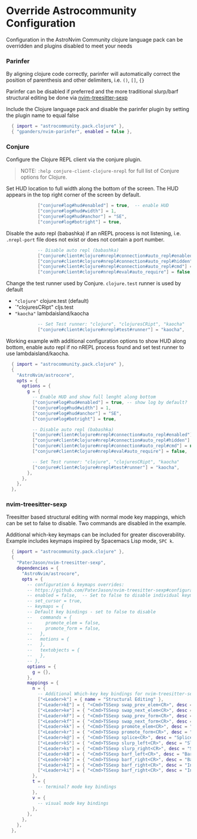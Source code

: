 # Override Astrocommunity Configuration

Configuration in the AstroNvim Community clojure language pack can be overridden and plugins disabled to meet your needs

### Parinfer

By aligning clojure code correctly, parinfer will automatically correct the position of parenthesis and other delimiters, i.e. `()`, `[]`, `{}`

Parinfer can be disabled if preferred and the more traditional slurp/barf structural editing be done via [nvim-treesitter-sexp](#nvim-treesitter-sexp)

Include the Clojure language pack and disable the parinfer plugin by setting the plugin name to equal false

```lua
  { import = "astrocommunity.pack.clojure" },
  { "gpanders/nvim-parinfer", enabled = false },
```

### Conjure

Configure the Clojure REPL client via the conjure plugin.

> NOTE: `:help conjure-client-clojure-nrepl` for full list of Conjure options for Clojure.

Set HUD location to full width along the bottom of the screen. The HUD appears in the top right corner of the screen by default.

```lua
            ["conjure#log#hud#enabled"] = true,  -- enable HUD
            ["conjure#log#hud#width"] = 1,
            ["conjure#log#hud#anchor"] = "SE",
            ["conjure#log#botright"] = true,
```

Disable the auto repl (babashka) if an nREPL process is not listening, i.e. `.nrepl-port` file does not exist or does not contain a port number.

```lua
            -- Disable auto repl (babashka)
            ["conjure#client#clojure#nrepl#connection#auto_repl#enabled"] = false,
            ["conjure#client#clojure#nrepl#connection#auto_repl#hidden"] = true,
            ["conjure#client#clojure#nrepl#connection#auto_repl#cmd"] = nil,
            ["conjure#client#clojure#nrepl#eval#auto_require"] = false,

```

Change the test runner used by Conjure. `clojure.test` runner is used by default

- `"clojure"` clojure.test (default)
- `"clojuresCRipt" cljs.test
- `"kaocha"` lambdaisland/kaocha

```lua
            -- Set Test runner: "clojure", "clojuresCRipt", "kaocha"
            ["conjure#client#clojure#nrepl#test#runner"] = "kaocha",
```

Working example with additional configuration options to show HUD along bottom, enable auto repl if no nREPL process found and set test runner to use lambdaisland/kaocha.

```lua
  { import = "astrocommunity.pack.clojure" },
  {
    "AstroNvim/astrocore",
    opts = {
      options = {
        g = {
          -- Enable HUD and show full lenght along bottom
          ["conjure#log#hud#enabled"] = true, -- show log by default?
          ["conjure#log#hud#width"] = 1,
          ["conjure#log#hud#anchor"] = "SE",
          ["conjure#log#botright"] = true,

          -- Disable auto repl (babashka)
          ["conjure#client#clojure#nrepl#connection#auto_repl#enabled"] = false,
          ["conjure#client#clojure#nrepl#connection#auto_repl#hidden"] = true,
          ["conjure#client#clojure#nrepl#connection#auto_repl#cmd"] = nil,
          ["conjure#client#clojure#nrepl#eval#auto_require"] = false,

          -- Set Test runner: "clojure", "clojuresCRipt", "kaocha"
          ["conjure#client#clojure#nrepl#test#runner"] = "kaocha",
        },
      },
    },
  },
```

### nvim-treesitter-sexp

Treesitter based structural editing with normal mode key mappings, which can be set to false to disable. Two commands are disabled in the example.

Additional which-key keymaps can be included for greater discoverability. Example includes keymaps inspired by Spacemacs Lisp mode, `SPC k`.

```lua
  { import = "astrocommunity.pack.clojure" },
  {
    "PaterJason/nvim-treesitter-sexp",
    dependencies = {
      "AstroNvim/astrocore",
      opts = {
        -- configuration & keymaps overrides:
        -- https://github.com/PaterJason/nvim-treesitter-sexp#configuration
        -- enabled = false,  -- Set to false to disable individual keymaps
        -- set_cursor = true,
        -- keymaps = {
        -- Default key bindings - set to false to disable
        --   commands = {
        --     promote_elem = false,
        --     promote_form = false,
        --   },
        --   motions = {
        --   },
        --   textobjects = {
        --   },
        -- },
        options = {
          g = {},
        },
        mappings = {
          n = {
            -- Additional Which-key key bindings for nvim-treesitter-sexp
            ["<Leader>k"] = { name = "Structural Editing" },
            ["<Leader>kE"] = { "<Cmd>TSSexp swap_prev_elem<CR>", desc = "Swap Previous Element" },
            ["<Leader>ke"] = { "<Cmd>TSSexp swap_next_elem<CR>", desc = "Swap Previous Element" },
            ["<Leader>kF"] = { "<Cmd>TSSexp swap_prev_form<CR>", desc = "Swap Previous Form" },
            ["<Leader>kf"] = { "<Cmd>TSSexp swap_next_form<CR>", desc = "Swap Previous Form" },
            ["<Leader>kk"] = { "<Cmd>TSSexp promote_elem<CR>", desc = "Promote Element" },
            ["<Leader>kr"] = { "<Cmd>TSSexp promote_form<CR>", desc = "Promote Form" },
            ["<Leader>k@"] = { "<Cmd>TSSexp splice<CR>", desc = "Splice" },
            ["<Leader>kS"] = { "<Cmd>TSSexp slurp_left<CR>", desc = "Slurp Left" },
            ["<Leader>ks"] = { "<Cmd>TSSexp slurp_right<CR>", desc = "Slurp Right" },
            ["<Leader>kB"] = { "<Cmd>TSSexp barf_left<CR>", desc = "Barf Left" },
            ["<Leader>kb"] = { "<Cmd>TSSexp barf_right<CR>", desc = "Barf Right" },
            ["<Leader>kI"] = { "<Cmd>TSSexp barf_right<CR>", desc = "Insert Head" },
            ["<Leader>ki"] = { "<Cmd>TSSexp barf_right<CR>", desc = "Insert Tail" },
          },
          t = {
            -- terminal? mode key bindings
          },
          v = {
            -- visual mode key bindings
          },
        },
      },
    },
  },

```
